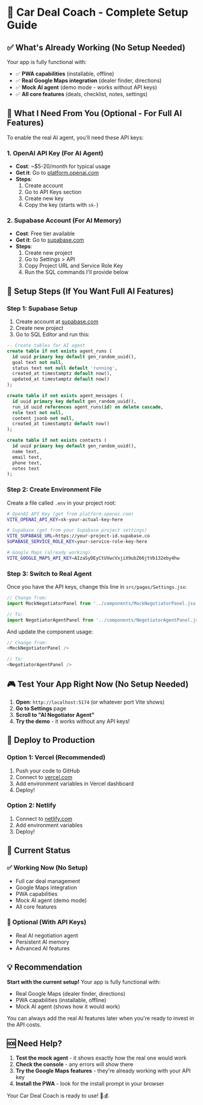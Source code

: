# 🚀 Car Deal Coach - Complete Setup Guide

## ✅ **What's Already Working (No Setup Needed)**

Your app is fully functional with:
- ✅ **PWA capabilities** (installable, offline)
- ✅ **Real Google Maps integration** (dealer finder, directions)
- ✅ **Mock AI agent** (demo mode - works without API keys)
- ✅ **All core features** (deals, checklist, notes, settings)

## 🎯 **What I Need From You (Optional - For Full AI Features)**

To enable the real AI agent, you'll need these API keys:

### **1. OpenAI API Key (For AI Agent)**
- **Cost**: ~$5-20/month for typical usage
- **Get it**: Go to [platform.openai.com](https://platform.openai.com)
- **Steps**:
  1. Create account
  2. Go to API Keys section
  3. Create new key
  4. Copy the key (starts with `sk-`)

### **2. Supabase Account (For AI Memory)**
- **Cost**: Free tier available
- **Get it**: Go to [supabase.com](https://supabase.com)
- **Steps**:
  1. Create new project
  2. Go to Settings > API
  3. Copy Project URL and Service Role Key
  4. Run the SQL commands I'll provide below

## 🔧 **Setup Steps (If You Want Full AI Features)**

### **Step 1: Supabase Setup**
1. Create account at [supabase.com](https://supabase.com)
2. Create new project
3. Go to SQL Editor and run this:

```sql
-- Create tables for AI agent
create table if not exists agent_runs (
  id uuid primary key default gen_random_uuid(),
  goal text not null,
  status text not null default 'running',
  created_at timestamptz default now(),
  updated_at timestamptz default now()
);

create table if not exists agent_messages (
  id uuid primary key default gen_random_uuid(),
  run_id uuid references agent_runs(id) on delete cascade,
  role text not null,
  content jsonb not null,
  created_at timestamptz default now()
);

create table if not exists contacts (
  id uuid primary key default gen_random_uuid(),
  name text,
  email text,
  phone text,
  notes text
);
```

### **Step 2: Create Environment File**
Create a file called `.env` in your project root:

```bash
# OpenAI API Key (get from platform.openai.com)
VITE_OPENAI_API_KEY=sk-your-actual-key-here

# Supabase (get from your Supabase project settings)
VITE_SUPABASE_URL=https://your-project-id.supabase.co
SUPABASE_SERVICE_ROLE_KEY=your-service-role-key-here

# Google Maps (already working)
VITE_GOOGLE_MAPS_API_KEY=AIzaSyDEyCtUVwcVxjiX9ubZ66jtVb132eby4hw
```

### **Step 3: Switch to Real Agent**
Once you have the API keys, change this line in `src/pages/Settings.jsx`:

```javascript
// Change from:
import MockNegotiatorPanel from '../components/MockNegotiatorPanel.jsx'

// To:
import NegotiatorAgentPanel from '../components/NegotiatorAgentPanel.jsx'
```

And update the component usage:
```javascript
// Change from:
<MockNegotiatorPanel />

// To:
<NegotiatorAgentPanel />
```

## 🎮 **Test Your App Right Now (No Setup Needed)**

1. **Open**: `http://localhost:5174` (or whatever port Vite shows)
2. **Go to Settings** page
3. **Scroll to "AI Negotiator Agent"**
4. **Try the demo** - it works without any API keys!

## 📱 **Deploy to Production**

### **Option 1: Vercel (Recommended)**
1. Push your code to GitHub
2. Connect to [vercel.com](https://vercel.com)
3. Add environment variables in Vercel dashboard
4. Deploy!

### **Option 2: Netlify**
1. Connect to [netlify.com](https://netlify.com)
2. Add environment variables
3. Deploy!

## 🎯 **Current Status**

### **✅ Working Now (No Setup)**
- Full car deal management
- Google Maps integration
- PWA capabilities
- Mock AI agent (demo mode)
- All core features

### **🔧 Optional (With API Keys)**
- Real AI negotiation agent
- Persistent AI memory
- Advanced AI features

## 💡 **Recommendation**

**Start with the current setup!** Your app is fully functional with:
- Real Google Maps (dealer finder, directions)
- PWA capabilities (installable, offline)
- Mock AI agent (shows how it would work)

You can always add the real AI features later when you're ready to invest in the API costs.

## 🆘 **Need Help?**

1. **Test the mock agent** - it shows exactly how the real one would work
2. **Check the console** - any errors will show there
3. **Try the Google Maps features** - they're already working with your API key
4. **Install the PWA** - look for the install prompt in your browser

Your Car Deal Coach is ready to use! 🚗💰


